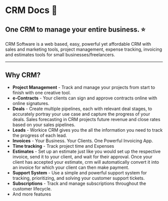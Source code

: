 # CRM Docs 🎉

## One CRM to manage your entire business. ⭐️

CRM Software is a web based, easy, powerful yet affordable CRM with sales and marketing tools, project management, expense tracking, invoicing and estimates tools for small businesses/freelancers.


----------




## Why CRM?
* **Project Management** - Track and manage your projects from start to finish with one creative tool.
* **e-Contracts** - Your clients can sign and approve contracts online with online signatures.
* **Deals** - Create multiple pipelines, each with relevant deal stages, to accurately portray your use case and capture the progress of your deals.  Sales forecasting in CRM projects future revenue and close rates based on your sales pipelines. 
* **Leads** - Workice CRM gives you the all the information you need to track the progress of each lead.
* **Invoices** - Your Business. Your Clients. One Powerful Invoicing App.
* **Time tracking** - Track project time and Expenses
* **Estimates** - Set up an estimate just like you would set up the respective invoice, send it to your client, and wait for their approval. Once your client has accepted your estimate, crm will automatically convert it into an invoice for which your client can then make payment.
* **Support System** - Use a simple and powerful support system for tracking, prioritizing, and solving your customer support tickets.
* **Subscriptions** - Track and manage subscriptions throughout the customer lifecycle.
* And more features
